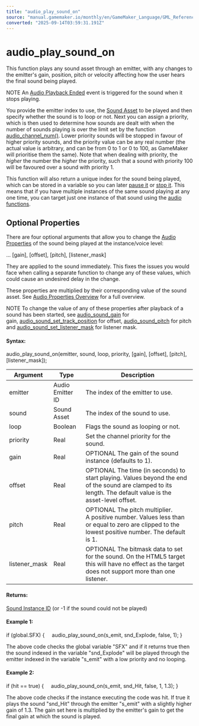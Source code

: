 ```yaml
---
title: "audio_play_sound_on"
source: "manual.gamemaker.io/monthly/en/GameMaker_Language/GML_Reference/Asset_Management/Audio/Audio_Emitters/audio_play_sound_on.htm"
converted: "2025-09-14T03:59:31.191Z"
---
```


# audio\_play\_sound\_on

This function plays any sound asset through an emitter, with any changes to the emitter's gain, position, pitch or velocity affecting how the user hears the final sound being played.

NOTE An [Audio Playback Ended](../../../../../The_Asset_Editors/Object_Properties/Async_Events/Audio_Playback_Ended.md) event is triggered for the sound when it stops playing.

You provide the emitter index to use, the [Sound Asset](../../../../../The_Asset_Editors/Sounds.md) to be played and then specify whether the sound is to loop or not. Next you can assign a priority, which is then used to determine how sounds are dealt with when the number of sounds playing is over the limit set by the function [audio\_channel\_num()](../audio_channel_num.md). Lower priority sounds will be stopped in favour of higher priority sounds, and the priority value can be any real number (the actual value is arbitrary, and can be from 0 to 1 or 0 to 100, as GameMaker will prioritise them the same). Note that when dealing with priority, the _higher_ the number the _higher_ the priority, such that a sound with priority 100 will be favoured over a sound with priority 1.

This function will also return a unique index for the sound being played, which can be stored in a variable so you can later [pause it](../audio_pause_sound.md) or [stop it](../audio_stop_sound.md). This means that if you have multiple instances of the same sound playing at any one time, you can target just one instance of that sound using the [audio functions](../Audio.md).

## Optional Properties

There are four optional arguments that allow you to change the [Audio Properties](../Audio.htm#h) of the sound being played at the instance/voice level:

... \[gain\], \[offset\], \[pitch\], \[listener\_mask\]

They are applied to the sound immediately. This fixes the issues you would face when calling a separate function to change any of these values, which could cause an undesired delay in the change.

These properties are multiplied by their corresponding value of the sound asset. See [Audio Properties Overview](../Audio_Properties.md) for a full overview.

NOTE To change the value of any of these properties after playback of a sound has been started, see [audio\_sound\_gain](../audio_sound_gain.md) for gain, [audio\_sound\_set\_track\_position](../audio_sound_set_track_position.md) for offset, [audio\_sound\_pitch](../audio_sound_pitch.md) for pitch and [audio\_sound\_set\_listener\_mask](../audio_sound_set_listener_mask.md) for listener mask.

#### Syntax:

audio\_play\_sound\_on(emitter, sound, loop, priority, \[gain\], \[offset\], \[pitch\], \[listener\_mask\]);

| Argument | Type | Description |
| --- | --- | --- |
| emitter | Audio Emitter ID | The index of the emitter to use. |
| sound | Sound Asset | The index of the sound to use. |
| loop | Boolean | Flags the sound as looping or not. |
| priority | Real | Set the channel priority for the sound. |
| gain | Real | OPTIONAL The gain of the sound instance (defaults to 1). |
| offset | Real | OPTIONAL The time (in seconds) to start playing. Values beyond the end of the sound are clamped to its length. The default value is the asset-level offset. |
| pitch | Real | OPTIONAL The pitch multiplier. A positive number. Values less than or equal to zero are clipped to the lowest positive number. The default is 1. |
| listener_mask | Real | OPTIONAL The bitmask data to set for the sound. On the HTML5 target this will have no effect as the target does not support more than one listener. |

#### Returns:

[Sound Instance ID](../audio_play_sound.md) (or -1 if the sound could not be played)

#### Example 1:

if (global.SFX)
{
    audio\_play\_sound\_on(s\_emit, snd\_Explode, false, 1);
}

The above code checks the global variable "SFX" and if it returns true then the sound indexed in the variable "snd\_Explode" will be played through the emitter indexed in the variable "s\_emit" with a low priority and no looping.

#### Example 2:

if (hit == true)
{
    audio\_play\_sound\_on(s\_emit, snd\_Hit, false, 1, 1.3);
}

The above code checks if the instance executing the code was hit. If true it plays the sound "snd\_Hit" through the emitter "s\_emit" with a slightly higher gain of 1.3. The gain set here is multiplied by the emitter's gain to get the final gain at which the sound is played.